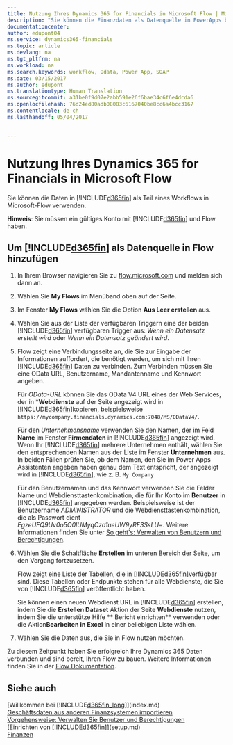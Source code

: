 ```yaml
---
title: Nutzung Ihres Dynamics 365 for Financials in Microsoft Flow | Microsoft Docs
description: "Sie können die Finanzdaten als Datenquelle in PowerApps bereitstellen."
documentationcenter: 
author: edupont04
ms.service: dynamics365-financials
ms.topic: article
ms.devlang: na
ms.tgt_pltfrm: na
ms.workload: na
ms.search.keywords: workflow, Odata, Power App, SOAP
ms.date: 03/15/2017
ms.author: edupont
ms.translationtype: Human Translation
ms.sourcegitcommit: a31be0f9d07e2abb591e26f6bae34c6f6e4dcda6
ms.openlocfilehash: 76d24ed80adb08083c6167040be8cc6a4bcc3167
ms.contentlocale: de-ch
ms.lasthandoff: 05/04/2017


---
```

# <a name="using-dynamics-365-for-financials-in-microsoft-flow"></a>Nutzung Ihres Dynamics 365 for Financials in Microsoft Flow
Sie können die Daten in [!INCLUDE[d365fin](includes/d365fin_md.md)] als Teil eines Workflows in Microsoft-Flow verwenden.  

**Hinweis**: Sie müssen ein gültiges Konto mit [!INCLUDE[d365fin](includes/d365fin_md.md)] und Flow haben.  

## <a name="to-add-included365finincludesd365finmdmd-as-a-data-source-in-flow"></a>Um [!INCLUDE[d365fin](includes/d365fin_md.md)] als Datenquelle in Flow hinzufügen
1. In Ihrem Browser navigieren Sie zu [flow.microsoft.com](https://flow.microsoft.com/en-us/) und melden sich dann an.
2. Wählen Sie **My Flows** im Menüband oben auf der Seite.
3. Im Fenster **My Flows** wählen Sie die Option **Aus Leer erstellen** aus.
4. Wählen Sie aus der Liste der verfügbaren Triggern eine der beiden [!INCLUDE[d365fin](includes/d365fin_md.md)] verfügbaren Trigger aus: *Wenn ein Datensatz erstellt wird* oder *Wenn ein Datensatz geändert wird*.
5. Flow zeigt eine Verbindungsseite an, die Sie zur Eingabe der Informationen auffordert, die benötigt werden, um sich mit Ihren [!INCLUDE[d365fin](includes/d365fin_md.md)] Daten zu verbinden. Zum Verbinden müssen Sie eine OData URL, Benutzername, Mandantenname und Kennwort angeben.

   Für *OData-URL* können Sie das OData V4 URL eines der Web Services, der in ***Webdienste** auf der Seite angezeigt wird in [!INCLUDE[d365fin](includes/d365fin_md.md)]kopieren, beispielsweise `https://mycompany.financials.dynamics.com:7048/MS/ODataV4/`.  

   Für den *Unternehmensname* verwenden Sie den Namen, der im Feld **Name** im Fenster **Firmendaten** in [!INCLUDE[d365fin](includes/d365fin_md.md)] angezeigt wird. Wenn Ihr [!INCLUDE[d365fin](includes/d365fin_md.md)] mehrere Unternehmen enthält, wählen Sie den entsprechenden Namen aus der Liste im Fenster **Unternehmen** aus. In beiden Fällen prüfen Sie, ob dem Namen, den Sie im Power Apps Assistenten angeben haben genau dem Text entspricht, der angezeigt wird in [!INCLUDE[d365fin](includes/d365fin_md.md)], wie z. B. `My Company`

   Für den Benutzernamen und das Kennwort verwenden Sie die Felder Name und Webdiensttastenkombination, die für Ihr Konto im **Benutzer** in [!INCLUDE[d365fin](includes/d365fin_md.md)] angegeben werden. Beispielsweise ist der Benutzername *ADMINISTRATOR* und die Webdiensttastenkombination, die als Passwort dient *EgzeUFQ9Uv0o5O0lUMyqCzo1ueUW9yRF3SsLU=*. Weitere Informationen finden Sie unter [So geht's: Verwalten von Benutzern und Berechtigungen](ui-how-users-permissions.md).
6. Wählen Sie die Schaltfläche **Erstellen** im unteren Bereich der Seite, um den Vorgang fortzusetzen.

   Flow zeigt eine Liste der Tabellen, die in [!INCLUDE[d365fin](includes/d365fin_md.md)]verfügbar sind. Diese Tabellen oder Endpunkte stehen für alle Webdienste, die Sie von [!INCLUDE[d365fin](includes/d365fin_md.md)] veröffentlicht haben.

   Sie können einen neuen Webdienst URL in [!INCLUDE[d365fin](includes/d365fin_md.md)] erstellen, indem Sie die **Erstellen Dataset** Aktion der Seite **Webdienste** nutzen, indem Sie die unterstütze Hilfe ** Bericht einrichten** verwenden oder die Aktion**Bearbeiten in Excel** in einer beliebigen Liste wählen.
7. Wählen Sie die Daten aus, die Sie in Flow nutzen möchten.

Zu diesem Zeitpunkt haben Sie erfolgreich Ihre Dynamics 365 Daten verbunden und sind bereit, Ihren Flow zu bauen. Weitere Informationen finden Sie in der [Flow Dokumentation](https://flow.microsoft.com/documentation/getting-started/).

## <a name="see-also"></a>Siehe auch
[Willkommen bei [!INCLUDE[d365fin_long](includes/d365fin_long_md.md)]](index.md)  
[Geschäftsdaten aus anderen Finanzsystemen importieren](upload-data.md)  
[Vorgehensweise: Verwalten Sie Benutzer und Berechtigungen](ui-how-users-permissions.md)    
[Einrichten von [!INCLUDE[d365fin](includes/d365fin_md.md)]](setup.md)  
[Finanzen](finance.md)  

